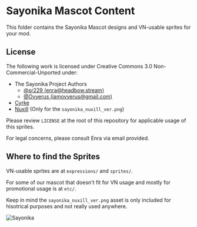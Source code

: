 # Sayonika Mascot Content

This folder contains the Sayonika Mascot designs and VN-usable sprites for your mod.

## License

The following work is licensed under Creative Commons 3.0 Non-Commercial-Unported under:

- The Sayonika Project Authors
  - [@sr229 (enra@headbow.stream)](https://github.com/sr229)
  - [@Ovyerus (iamovyerus@gmail.com)](https://github.com/Ovyerus)
- [Cyrke](https://reddit.com/u/Cyrke_)
- [Nuxill](https://reddit.com/u/its_nuxill) (Only for the `sayonika_nuxill_ver.png`)

Please review `LICENSE` at the root of this repository for applicable usage of this sprites.

For legal concerns, please consult Enra via email provided.

## Where to find the Sprites

VN-usable sprites are at `expressions/` and `sprites/`. 

For some  of our mascot that doesn't fit for VN usage and mostly for promotional usage is at `etc/`.

Keep in mind the `sayonika_nuxill_ver.png` asset is only included for hisotrical purposes and not really used anywhere.

![Sayonika](https://raw.githubusercontent.com/Sayo-nika/Press/master/mascot/sprites/3h.png)
